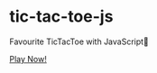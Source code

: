 # tic-tac-toe-js
Favourite TicTacToe with JavaScript🐯

[Play Now!](https://tictactoe-camerawowo.netlify.app/)

